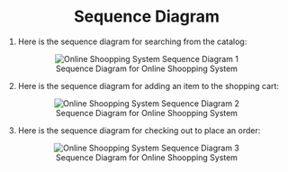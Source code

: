 
<h1 align="center">Sequence Diagram</h1>

1. Here is the sequence diagram for searching from the catalog:

<p align="center">
    <img src="/media-files/online-shopping-sequence-diagram-1.svg" alt="Online Shoopping System Sequence Diagram 1">
    <br />
    Sequence Diagram for Online Shoopping System
</p>

2. Here is the sequence diagram for adding an item to the shopping cart:

<p align="center">
    <img src="/media-files/online-shopping-sequence-diagram-2.svg" alt="Online Shoopping System Sequence Diagram 2">
    <br />
    Sequence Diagram for Online Shoopping System
</p>

3. Here is the sequence diagram for checking out to place an order:

<p align="center">
    <img src="/media-files/online-shopping-sequence-diagram-3.svg" alt="Online Shoopping System Sequence Diagram 3">
    <br />
    Sequence Diagram for Online Shoopping System
</p>
